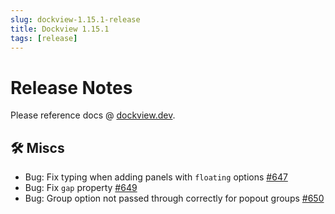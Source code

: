 ```yaml
---
slug: dockview-1.15.1-release
title: Dockview 1.15.1
tags: [release]
---
```


# Release Notes

Please reference docs @ [dockview.dev](https://dockview.dev).

## 🛠 Miscs

-   Bug: Fix typing when adding panels with `floating` options [#647](https://github.com/mathuo/dockview/issues/647)
-   Bug: Fix `gap` property [#649](https://github.com/mathuo/dockview/pull/649)
-   Bug: Group option not passed through correctly for popout groups [#650](https://github.com/mathuo/dockview/issues/650)
